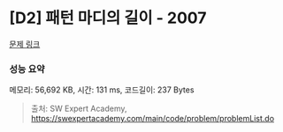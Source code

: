 # [D2] 패턴 마디의 길이 - 2007 

[문제 링크](https://swexpertacademy.com/main/code/problem/problemDetail.do?contestProbId=AV5P1kNKAl8DFAUq) 

### 성능 요약

메모리: 56,692 KB, 시간: 131 ms, 코드길이: 237 Bytes



> 출처: SW Expert Academy, https://swexpertacademy.com/main/code/problem/problemList.do